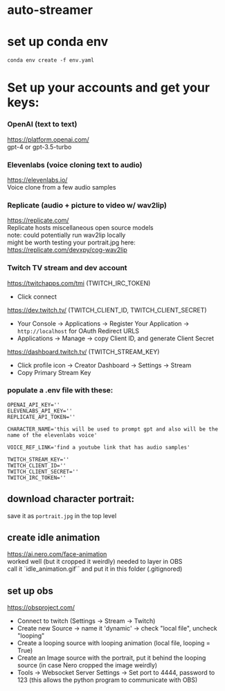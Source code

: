 # auto-streamer

# set up conda env
`conda env create -f env.yaml`

# Set up your accounts and get your keys:
### OpenAI (text to text)
https://platform.openai.com/  
gpt-4 or gpt-3.5-turbo

### Elevenlabs (voice cloning text to audio)
https://elevenlabs.io/  
Voice clone from a few audio samples

### Replicate (audio + picture to video w/ wav2lip)
https://replicate.com/  
Replicate hosts miscellaneous open source models\
note: could potentially run wav2lip locally  
might be worth testing your portrait.jpg here:  
https://replicate.com/devxpy/cog-wav2lip

### Twitch TV stream and dev account
https://twitchapps.com/tmi (TWITCH_IRC_TOKEN)
- Click connect

https://dev.twitch.tv/ (TWITCH_CLIENT_ID, TWITCH_CLIENT_SECRET)
- Your Console -> Applications -> Register Your Application -> `http://localhost` for OAuth Redirect URLS 
- Applications -> Manage -> copy Client ID, and generate Client Secret


https://dashboard.twitch.tv/ (TWITCH_STREAM_KEY)
- Click profile icon -> Creator Dashboard -> Settings -> Stream
- Copy Primary Stream Key

### populate a .env file with these:
```
OPENAI_API_KEY=''
ELEVENLABS_API_KEY=''
REPLICATE_API_TOKEN=''

CHARACTER_NAME='this will be used to prompt gpt and also will be the name of the elevenlabs voice'

VOICE_REF_LINK='find a youtube link that has audio samples'

TWITCH_STREAM_KEY=''
TWITCH_CLIENT_ID=''
TWITCH_CLIENT_SECRET=''
TWITCH_IRC_TOKEN=''
``````


## download character portrait:
save it as `portrait.jpg` in the top level

## create idle animation
https://ai.nero.com/face-animation  
worked well (but it cropped it weirdly)
needed to layer in OBS\
call it `idle_animation.gif`` and put it in this folder (.gitignored)

## set up obs
https://obsproject.com/  
- Connect to twitch (Settings -> Stream -> Twitch)
- Create new Source -> name it 'dynamic' -> check "local file", uncheck "looping"
- Create a looping source with looping animation (local file, looping = True)
- Create an Image source with the portrait, put it behind the looping source (in case Nero cropped the image weirdly)
- Tools -> Websocket Server Settings -> Set port to 4444, password to 123 (this allows the python program to communicate with OBS)